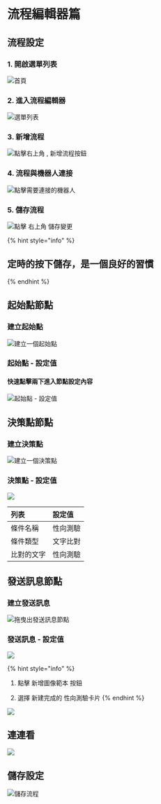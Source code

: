 # 流程編輯器篇

## 流程設定

### 1. 開啟選單列表

![&#x9996;&#x9801;](../../.gitbook/assets/gosu_bar.png)

### 2. 進入流程編輯器

![&#x9078;&#x55AE;&#x5217;&#x8868;](../../.gitbook/assets/gosu-xuan-dan-lie-biao-liu.png)

### 

### 3. 新增流程

![&#x9EDE;&#x64CA;&#x53F3;&#x4E0A;&#x89D2; , &#x65B0;&#x589E;&#x6D41;&#x7A0B;&#x6309;&#x9215;](../../.gitbook/assets/ka-pian-liu-cheng-02.png)



### 4. 流程與機器人連接

![&#x9EDE;&#x64CA;&#x9700;&#x8981;&#x9023;&#x63A5;&#x7684;&#x6A5F;&#x5668;&#x4EBA;](../../.gitbook/assets/ka-pian-liu-cheng-03.png)



### 5. 儲存流程

![&#x9EDE;&#x64CA; &#x53F3;&#x4E0A;&#x89D2; &#x5132;&#x5B58;&#x8B8A;&#x66F4;](../../.gitbook/assets/ka-pian-liu-cheng-04.png)

{% hint style="info" %}
## 定時的按下儲存，是一個良好的習慣
{% endhint %}

## 起始點節點

### 建立起始點

![&#x5EFA;&#x7ACB;&#x4E00;&#x500B;&#x8D77;&#x59CB;&#x9EDE;](../../.gitbook/assets/ka-pian-liu-cheng-05.png)



### 起始點 - 設定值

#### 快速點擊兩下進入節點設定內容

![&#x8D77;&#x59CB;&#x9EDE; - &#x8A2D;&#x5B9A;&#x503C;](../../.gitbook/assets/ka-pian-liu-cheng-06.png)

## 決策點節點

### 建立決策點

![&#x5EFA;&#x7ACB;&#x4E00;&#x500B;&#x6C7A;&#x7B56;&#x9EDE;](../../.gitbook/assets/ka-pian-liu-cheng-07.png)

### 決策點 - 設定值

![](../../.gitbook/assets/xing-xiang-ce-yan-jue-ce-dian-she-ding.PNG)

| 列表 | 設定值 |
| :--- | :--- |
| 條件名稱 | 性向測驗 |
| 條件類型 | 文字比對 |
| 比對的文字 | 性向測驗 |

## 發送訊息節點

### 建立發送訊息

![&#x62D6;&#x66F3;&#x51FA;&#x767C;&#x9001;&#x8A0A;&#x606F;&#x7BC0;&#x9EDE;](../../.gitbook/assets/xing-xiang-ce-yan-fa-song-xun-xi.png)

### 發送訊息 - 設定值

![](../../.gitbook/assets/man-xing-bing-fa-song-xun-xi-she-ding.png)

{% hint style="info" %}
1. 點擊 新增圖像範本 按鈕

2.  選擇 新建完成的 性向測驗卡片
{% endhint %}

![](../../.gitbook/assets/xing-xiang-ce-yan-fa-song-xun-xi-she-ding.PNG)

## 連連看

![](../../.gitbook/assets/xing-xiang-ce-yan-lian-lian-kan.png)

## 儲存設定

![&#x5132;&#x5B58;&#x6D41;&#x7A0B;](../../.gitbook/assets/ka-pian-liu-cheng-04.png)

